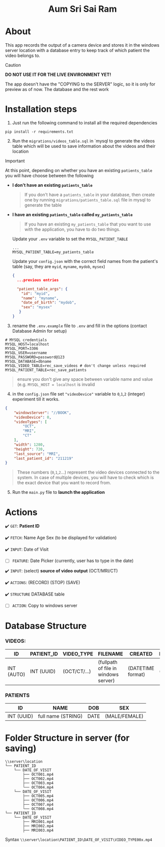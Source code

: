 <h1 align="center">
Aum Sri Sai Ram
</h1>

# About

This app records the output of a camera device and stores it in the windows server location with a database entry to keep track of which patient the video belongs to.

> [!CAUTION]
> **DO NOT USE IT FOR THE LIVE ENVIRONMENT YET!**
> 
> The app doesn't have the "COPYING to the SERVER" logic, so it is only for preview as of now. The database and the rest work

# Installation steps

1. Just run the following command to install all the required dependencies

```console
pip install -r requirements.txt
```

2. Run the `migrations/videos_table.sql` in `mysql to generate the videos table which will be used to save information about the videos and their location

> [!IMPORTANT]  
> At this point, depending on whether you have an existing `patients_table` you will have choose between the following

- **I don't have an existing `patients_table`**
  > If you don't have a `patients_table` in your database, then create one by running `migrations/patients_table.sql` file in mysql to generate the table

- **I have an existing `patients_table` called `my_patients_table`**
  > If you have an existing `my_patients_table` that you want to use with the application, you have to do two things.

  Update your `.env` variable to set the `MYSQL_PATIENT_TABLE`
  ```.env
  ...
  MYSQL_PATIENT_TABLE=my_patients_table
  ```

  Update your `config.json` with the correct field names from the patient's table (say, they are `myid`, `myname`, `mydob`, `mysex`)
  ```json
  {
    ...previous entries
  
    "patient_table_args": {
      "id": "myid",
      "name": "myname",
      "date_of_birth": "mydob",
      "sex": "mysex"
     }
  }
  ```

  
  

3. rename the `.env.example` file to `.env` and fill in the options (contact Database Admin for setup)

```.env
# MYSQL credentials
MYSQL_HOST=localhost
MYSQL_PORT=3306
MYSQL_USER=username
MYSQL_PASSWORD=password@123
MYSQL_DATABASE=dbname
MYSQL_VIDEO_TABLE=rec_save_videos # don't change unless required
MYSQL_PATIENT_TABLE=rec_save_patients 
```
> ensure you don't give any space between variable name and value (e.g. `MYSQL_HOST = localhost` is invalid

4. in the `config.json` file set `"videoDevice"` variable to `0`,`1`,`2` (integer) experiment till it works. 

```json
{
    "windowsServer": "//BOOK",
    "videoDevice": 0,
    "videoTypes": [
        "OCT",
        "MRI",
        "CT"
    ],
    "width": 1280,
    "height": 720,
    "last_source": "MRI",
    "last_patient_id": "211219"
}
```
> These numbers (`0`,`1`,`2`...) represent the video devices connected to the system. In case of multiple devices, you will have to check which is the exact device that you want to record from.

5. Run the `main.py` file to **launch the application**

# Actions

:heavy_check_mark: `GET`: **Patient ID**

:heavy_check_mark: `FETCH`: Name Age Sex (to be displayed for validation) 

:heavy_check_mark: `INPUT`: Date of Visit

- [ ] `FEATURE`: Date Picker (currently, user has to type in the date)

:heavy_check_mark: `INPUT`: (select) **source of video output** (OCT/MRI/CT)

:heavy_check_mark: `ACTIONS`: (RECORD) (STOP) (SAVE)

:heavy_check_mark: `STRUCTURE` DATABASE table


- [ ] `ACTION`: Copy to windows server

# Database Structure

### VIDEOS:
| ID | PATIENT_ID | VIDEO_TYPE | FILENAME | CREATED | DATE_OF_VISIT|
|---|---|---|---|---|---|
| INT (AUTO) | INT (UUID) | (OCT/CT/...) | (fullpath of file in windows server) |(DATETIME format) | (DATE format)

### PATIENTS
| ID | NAME | DOB | SEX |
|---|---|---|---|
| INT (UUID) | full name (STRING) | DATE | (MALE/FEMALE) |

# Folder Structure in server (for saving)

```
\\server\location
└── PATIENT_ID
    └── DATE_OF_VISIT
        ├── OCT001.mp4
        ├── OCT002.mp4
        ├── OCT003.mp4
        └── OCT004.mp4
    └── DATE_OF_VISIT
        ├── OCT005.mp4
        ├── OCT006.mp4
        ├── OCT007.mp4
        └── OCT008.mp4
└── PATIENT_ID
    └── DATE_OF_VISIT
        ├── MRI001.mp4
        ├── MRI002.mp4
        ├── MRI003.mp4
```

Syntax `\\server\location\PATIENT_ID\DATE_OF_VISIT\VIDEO_TYPE00x.mp4`
